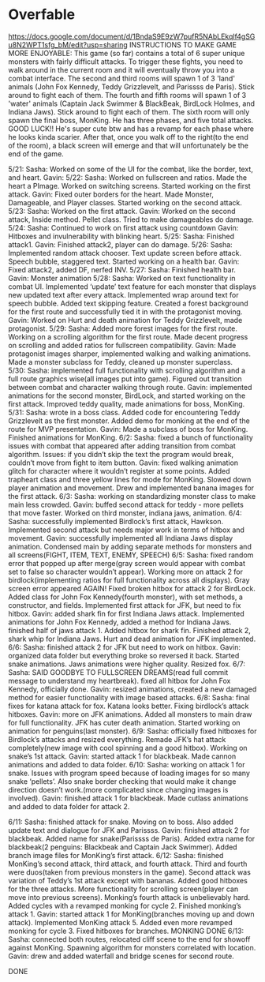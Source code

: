 # Overfable
https://docs.google.com/document/d/1BndaS9E9zW7pufR5NAbLEkqlf4gSGu8N2WPT1sfg_bM/edit?usp=sharing
INSTRUCTIONS TO MAKE GAME MORE ENJOYABLE:
  This game (so far) contains a total of 6 super unique monsters with fairly difficult attacks. To trigger these fights, you need to walk around in the current room and it will eventually throw you into a combat interface. The second and third rooms will spawn 1 of 3 'land' animals (John Fox Kennedy, Teddy Grizzlevelt, and Parissss de Paris). Stick around to fight each of them. The fourth and fifth rooms will spawn 1 of 3 'water' animals (Captain Jack Swimmer & BlackBeak, BirdLock Holmes, and Indiana Jaws). Stick around to fight each of them. 
  The sixth room will only spawn the final boss, MonKing. He has three phases, and five total attacks. GOOD LUCK!! He's super cute btw and has a revamp for each phase where he looks kinda scarier. After that, once you walk off to the right(to the end of the room), a black screen will emerge and that will unfortunately be the end of the game. 
  
5/21: 
	Sasha: Worked on some of the UI for the combat, like the border, text, and heart.
	Gavin: 
5/22: 
	Sasha: Worked on fullscreen and ratios. Made the heart a PImage. Worked on switching screens. Started working on the first attack.
	Gavin: Fixed outer borders for the heart. Made Monster, Damageable, and Player classes. Started working on the second attack.
5/23: 
	Sasha: Worked on the first attack.
	Gavin: Worked on the second attack, Inside method. Pellet class. Tried to make damageables do damage.
5/24: 
	Sasha: Continued to work on first attack using countdown
	Gavin: Hitboxes and invulnerability with blinking heart.
5/25: 
	Sasha: Finished attack1.
	Gavin: Finished attack2, player can do damage.
5/26: 
	Sasha: Implemented random attack chooser. Text update screen before attack. Speech bubble, staggered text. Started working on a health bar.
	Gavin: Fixed attack2, added DF, nerfed INV.
5/27: 
	Sasha: Finished health bar.
	Gavin: Monster animation
5/28: 
	Sasha: Worked on text functionality in combat UI. Implemented ‘update’ text feature for each monster that displays new updated text after every attack. Implemented wrap around text for speech bubble. Added text skipping feature. Created a forest background for the first route and successfully tied it in with the protagonist moving. 
	Gavin: Worked on Hurt and death animation for Teddy Grizzlevelt, made protagonist. 
5/29: 
	Sasha: Added more forest images for the first route. Working on a scrolling algorithm for the first route. Made decent progress on scrolling and added ratios for fullscreen compatibility. 
	Gavin: Made protagonist images sharper, implemented walking and walking animations. Made a monster subclass for Teddy, cleaned up monster superclass.  
5/30: 
	Sasha: implemented full functionality with scrolling algorithm and a full route graphics wise(all images put into game). Figured out transition between combat and character walking through route. 
	Gavin: implemented animations for the second monster, BirdLock, and started working on the first attack. Improved teddy quality, made animations for boss, MonKing. 
5/31: 
	Sasha: wrote in a boss class. Added code for encountering Teddy Grizzlevelt as the first monster. Added demo for monking at the end of the route for MVP presentation. 
	Gavin: Made a subclass of boss for MonKing. Finished animations for MonKing.
6/2: 
	Sasha: fixed a bunch of functionality issues with combat that appeared after adding transition from combat algorithm. Issues: if you didn’t skip the text the program would break, couldn’t move from fight to item button. 
	Gavin:  fixed walking animation glitch for character where it wouldn’t register at some points. Added trapheart class and three yellow lines for mode for MonKing. Slowed down player animation and movement. Drew and implemented banana images for the first attack. 
6/3: 
	Sasha: working on standardizing monster class to make main less crowded. 
	Gavin: buffed second attack for teddy - more pellets that move faster. Worked on third monster, indiana jaws, animation. 
6/4: 
	Sasha: successfully implemented Birdlock’s first attack, Hawkson. Implemented second attack but needs major work in terms of hitbox and movement. 
	Gavin: successfully implemented all Indiana Jaws display animation. Condensed main by adding separate methods for monsters and all screens(FIGHT, ITEM, TEXT, ENEMY, SPEECH)
6/5: 
	Sasha: fixed random error that popped up after merge(gray screen would appear with combat set to false so character wouldn’t appear). Working more on attack 2 for birdlock(implementing ratios for full functionality across all displays). Gray screen error appeared AGAIN! Fixed broken hitbox for attack 2 for BirdLock. Added class for John Fox Kennedy(fourth monster), with set methods, a constructor, and fields. Implemented first attack for JFK, but need to fix hitbox. 
	Gavin: added shark fin for first Indiana Jaws attack. Implemented animations for John Fox Kennedy, added a method for Indiana Jaws. finished half of jaws attack 1. Added hitbox for shark fin. Finished attack 2, shark whip for Indiana Jaws. Hurt and dead animation for JFK implemented. 
6/6: 
	Sasha: finished attack 2 for JFK but need to work on hitbox. 
	Gavin: organized data folder but everything broke so reversed it back. Started snake animations. Jaws animations were higher quality. Resized fox. 
6/7: 
	Sasha: SAID GOODBYE TO FULLSCREEN DREAMS(read full commit message to understand my heartbreak).  fixed all hitbox for John Fox Kennedy, officially done. 
	Gavin: resized animations, created a new damaged method for easier functionality with image based attacks. 
6/8: 
	Sasha: final fixes for katana attack for fox. Katana looks better. Fixing birdlock’s attack hitboxes. 
	Gavin: more on JFK animations.  Added all monsters to main draw for full functionality. JFK has cuter death animation. Started working on animation for penguins(last monster). 
6/9: 
	Sasha: officially fixed hitboxes for Birdlock’s attacks and resized everything. Remade JFK’s hat attack completely(new image with cool spinning and a good hitbox). Working on snake’s 1st attack. 
	Gavin: started attack 1 for blackbeak. Made cannon animations and added to data folder. 
6/10: 
	Sasha: working on attack 1 for snake. Issues with program speed because of loading images for so many snake ‘pellets’. Also snake border checking that would make it change direction doesn’t work.(more complicated since changing images is involved).
	Gavin: 	finished attack 1 for blackbeak. Made cutlass animations and added to data folder for attack 2. 

6/11: 
	Sasha: finished attack for snake. Moving on to boss. Also added update text and dialogue for JFK and Parissss. 
	Gavin: finished attack 2 for blackbeak. Added name for snake(Parissss de Paris). Added extra name for blackbeak(2 penguins: Blackbeak and Captain Jack Swimmer). Added branch image files for MonKing’s first attack. 
6/12: 
	Sasha: finished MonKing’s second attack, third attack, and fourth attack. Third and fourth were duos(taken from previous monsters in the game). Second attack was variation of Teddy’s 1st attack except with bananas. Added good hitboxes for the three attacks. More functionality for scrolling screen(player can move into previous screens). Monking’s fourth attack is unbelievably hard. Added cycles with a revamped monking for cycle 2. Finished monking’s attack 1. 
	Gavin: started attack 1 for MonKing(branches moving up and down attack). Implemented MonKing attack 5. Added even more revamped monking for cycle 3. Fixed hitboxes for branches.
MONKING DONE
6/13: 
Sasha: connected both routes, relocated cliff scene to the end for showoff against MonKing. Spawning algorithm for monsters correlated with location. 
Gavin: drew and added waterfall and bridge scenes for second route. 

DONE

